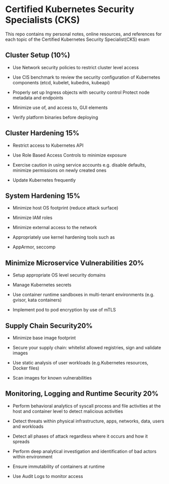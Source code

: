 # Certified Kubernetes Security Specialists (CKS) 

This repo contains my personal notes, online resources, and references for each topic of the Certified Kubernetes Security Specialist(CKS) exam

 

## Cluster Setup (10%)

* Use Network security policies to restrict cluster level access

* Use CIS benchmark to review the security configuration of Kubernetes components (etcd, kubelet, kubedns, kubeapi)

*   Properly set up Ingress objects with security control
Protect node metadata and endpoints

* Minimize use of, and access to, GUI elements

* Verify platform binaries before deploying

## Cluster Hardening 15%

* Restrict access to Kubernetes API

* Use Role Based Access Controls to minimize exposure

* Exercise caution in using service accounts e.g. disable defaults, minimize permissions on newly created ones

* Update Kubernetes frequently

## System Hardening 15%

* Minimize host OS footprint (reduce attack surface)

* Minimize IAM roles

* Minimize external access to the network

* Appropriately use kernel hardening tools such as  

* AppArmor, seccomp

## Minimize Microservice Vulnerabilities 20%

* Setup appropriate OS level security domains

* Manage Kubernetes secrets

* Use container runtime sandboxes in multi-tenant environments (e.g. gvisor, kata containers)

* Implement pod to pod encryption by use of mTLS

## Supply Chain Security20%

* Minimize base image footprint

* Secure your supply chain: whitelist allowed registries, sign and validate images

* Use static analysis of user workloads (e.g.Kubernetes resources, Docker files)

* Scan images for known vulnerabilities

## Monitoring, Logging and Runtime Security 20%

* Perform behavioral analytics of syscall process and file activities at the host and container level to detect malicious activities

* Detect threats within physical infrastructure, apps, networks, data, users and workloads

* Detect all phases of attack regardless where it occurs and how it spreads

* Perform deep analytical investigation and identification of bad actors within environment

* Ensure immutability of containers at runtime

* Use Audit Logs to monitor access
